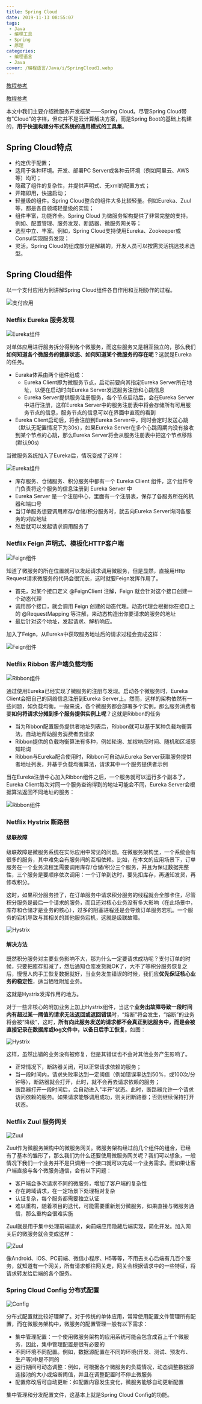```yaml
---
title: Spring Cloud
date: 2019-11-13 08:55:07
tags: 
 - Java
 - 编程工具
 - Spring
 - 原理
categories: 
 - 编程语言
 - Java
cover: /编程语言/Java/i/SpringCloud1.webp
---
```


[教程参考](https://www.jianshu.com/p/196a7598b30c)

[教程参考](https://mp.weixin.qq.com/s/ZH-3JK90mhnJPfdsYH2yDA)

本文中我们主要介绍微服务开发框架——Spring Cloud。尽管Spring Cloud带有"Cloud"的字样，但它并不是云计算解决方案，而是Spring Boot的基础上构建的，**用于快速构建分布式系统的通用模式的工具集**。

## Spring Cloud特点

* 约定优于配置；
* 适用于各种环境。开发、部署PC Server或各种云环境（例如阿里云、AWS等）均可；
* 隐藏了组件的复杂性，并提供声明式、无xml的配置方式；
* 开箱即用，快速启动；
* 轻量级的组件。Spring Cloud整合的组件大多比较轻量。例如Eureka、Zuul等，都是各自领域轻量级的实现；
* 组件丰富，功能齐全。Spring Cloud 为微服务架构提供了非常完整的支持。例如、配置管理、服务发现、断路器、微服务网关等；
* 选型中立、丰富。例如，Spring Cloud支持使用Eureka、Zookeeper或Consul实现服务发现；
* 灵活。Spring Cloud的组成部分是解耦的，开发人员可以按需灵活挑选技术选型。

## Spring Cloud组件

以一个支付应用为例讲解Spring Cloud组件各自作用和互相协作的过程。

![支付应用](i/SpringCloud1.webp)

### Netflix Eureka 服务发现

![Eureka组件](i/Euraka.png)

对单体应用进行服务拆分得到各个微服务，而这些服务又是相互独立的，那么我们**如何知道各个微服务的健康状态、如何知道某个微服务的存在呢**？这就是Eureka的任务。

* Euraka体系由两个组件组成：
  * Eureka Client即为微服务节点，启动前要向其指定Eureka Server所在地址，以便在启动时向Eureka Server发送服务注册和心跳信息
  * Eureka Server提供服务注册服务，各个节点启动后，会在Eureka Server中进行注册，这样Eureka Server中的服务注册表中将会存储所有可用服务节点的信息，服务节点的信息可以在界面中直观的看到
* Eureka Client启动后，将会注册到Eureka Server中，同时会定时发送心跳（默认无配置情况下为30s），如果Eureka Server在多个心跳周期内没有接收到某个节点的心跳，那么Eureka Server将会从服务注册表中把这个节点移除(默认90s)

当微服务系统加入了Eureka后，情况变成了这样：

![Eureka组件](i/Euraka.webp)

* 库存服务、仓储服务、积分服务中都有一个 Eureka Client 组件，这个组件专门负责将这个服务的信息注册到 Eureka Server 中
* Eureka Server 是一个注册中心，里面有一个注册表，保存了各服务所在的机器和端口号
* 当订单服务想要调用库存/仓储/积分服务时，就去向Eureka Server询问各服务的对应地址
* 然后就可以发起请求调用服务了

### Netflix Feign 声明式、模板化HTTP客户端

![Feign组件](i/Feign.png)

知道了微服务的所在位置就可以发起请求调用微服务，但是显然，直接用Http Request请求微服务的代码会很冗长，这时就要Feign发挥作用了。

* 首先，对某个接口定义 @FeignClient 注解，Feign 就会针对这个接口创建一个动态代理
* 调用那个接口，就会调用 Feign 创建的动态代理。动态代理会根据你在接口上的 @RequestMapping 等注解，来动态构造出你要请求的服务的地址
* 最后针对这个地址，发起请求、解析响应。

加入了Feign，从Eureka中获取服务地址后的请求过程会变成这样：

![Feign组件](i/Feign.webp)

### Netflix Ribbon 客户端负载均衡

![Ribbon组件](i/Ribbon.png)

通过使用Eureka已经实现了微服务的注册与发现。启动各个微服务时，Eureka Client会把自己的网络信息注册到Eureka Server上。然而，这样的架构依然有一些问题，如负载均衡。一般来说，各个微服务都会部署多个实例。那么服务消费者要**如何将请求分摊到多个服务提供实例上呢**？这就是Ribbon的任务

* 当为Ribbon配置服务提供者地址列表后，Ribbon就可以基于某种负载均衡算法，自动地帮助服务消费者去请求
* Ribbon提供的负载均衡算法有多种，例如轮询、加权响应时间、随机和区域感知轮询
* Ribbon与Eureka配合使用时，Ribbon可自动从Eureka Server获取服务提供者地址列表，并基于负载均衡算法，请求其中一个服务提供者示例

当在Eureka注册中心加入Ribbon组件之后，一个服务就可以运行多个副本了，Eureka Client每次对同一个服务查询得到的地址可能会不同，Eureka Server会根据算法返回不同地址的服务：

![Ribbon组件](i/Ribbon.webp)

### Netflix Hystrix 断路器

#### 级联故障

级联故障是微服务系统在实际应用中常见的问题。在微服务架构里，一个系统会有很多的服务，其中难免会有服务间的互相依赖。比如，在本文的应用场景下，订单服务在一个业务流程里需要调用库存/仓储/积分三个服务，并且为保证数据完整性，三个服务是要顺序依次调用：一个订单到达时，要先扣库存，再通知发货，再修改积分。

这时，如果积分服务挂了，在订单服务中请求积分服务的线程就会全部卡住，尽管积分服务是最后一个请求的服务，而且还对核心业务没有多大影响（在此场景中，库存和仓储才是业务的核心），过多的阻塞进程还是会导致订单服务宕机。一个服务的宕机导致与其相关的其他服务宕机，这就是级联故障。

![Hystrix](i/Hystrix1.webp)

#### 解决方法

既然积分服务对主要业务影响不大，那为什么一定要请求成功呢？支付订单的时候，只要把库存扣减了，然后通知仓库发货就OK了，大不了等积分服务恢复之后，慢慢人肉手工恢复数据就好，当业务发生错误的时候，我们应**优先保证核心业务的稳定性**，适当牺牲附加业务。

这就是Hystrix发挥作用的地方。

对于一些非核心的附加业务上加上Hystrix组件，当这个**业务出故障导致一段时间内有超过某一阈值的请求无法返回或返回错误**时，“熔断”将会发生，“熔断”的业务将会被“降级”，这时，**所有向此服务发送的请求都不会真正到达服务中，而是会被直接记录在数据库或log文件中，以备日后手工恢复**。如图：

![Hystrix](i/Hystrix.webp)

这样，虽然出错的业务没有被修复，但是其错误也不会对其他业务产生影响了。

* 正常情况下，断路器关闭，可以正常请求依赖的服务；
* 当一段时间内，请求失败率达到一定阈值（例如错误率达到50%，或100次/分钟等），断路器就会打开，此时，就不会再去请求依赖的服务；
* 断路器打开一段时间后，会自动进入"半开"状态。此时，断路器允许一个请求访问依赖的服务。如果请求能够调用成功，则关闭断路器；否则继续保持打开状态。

### Netflix Zuul 服务网关

![Zuul](i/Zuul.png)

Zuul作为微服务架构中的微服务网关。微服务架构经过前几个组件的组合，已经有了基本的雏形了，那么我们为什么还要使用微服务网关呢？我们可以想象，一般情况下我们一个业务并不是只调用一个接口就可以完成一个业务需求。而如果让客户端直接与各个微服务通信，会有以下问题：

* 客户端会多次请求不同的微服务，增加了客户端的复杂性
* 存在跨域请求，在一定场景下处理相对复杂
* 认证复杂，每个服务都需要独立认证
* 难以重构，随着项目的迭代，可能需要重新划分微服务，如果直接与微服务通信，那么重构会很难实施

Zuul就是用于集中处理前端请求，向前端应用隐藏后端实现，简化开发。加入网关后的微服务就会变成这样：

![Zuul](i/Zuul.webp)

像Android、iOS、PC前端、微信小程序、H5等等，不用去关心后端有几百个服务，就知道有一个网关，所有请求都往网关走，网关会根据请求中的一些特征，将请求转发给后端的各个服务。

### Spring Cloud Config 分布式配置

![Config](i/Config.png)

分布式配置就比较好理解了。对于传统的单体应用，常常使用配置文件管理所有配置，而在微服务架构中，微服务的配置管理一般有以下需求：

* 集中管理配置：一个使用微服务架构的应用系统可能会包含成百上千个微服务，因此，集中管理配置是很有必要的
* 不同环境不同配置。例如，数据源配置在不同的环境(开发、测试、预发布、生产等)中是不同的
* 运行期间可动态调整：例如，可根据各个微服务的负载情况，动态调整数据源连接池的大小或熔断阈值，并且在调整配置时不停止微服务
* 配置修改后可自动更新：如配置内容发生变化，微服务能够自动更新配置

集中管理和分发配置文件，这基本上就是Spring Cloud Config的功能。
